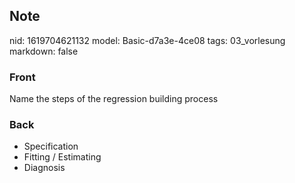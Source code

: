 ## Note
nid: 1619704621132
model: Basic-d7a3e-4ce08
tags: 03_vorlesung
markdown: false

### Front
Name the steps of the regression building process

### Back
<div>
  <div>
    <ul>
      <li>Specification
      <li>Fitting / Estimating
      <li>Diagnosis
    </ul>
  </div>
</div>
